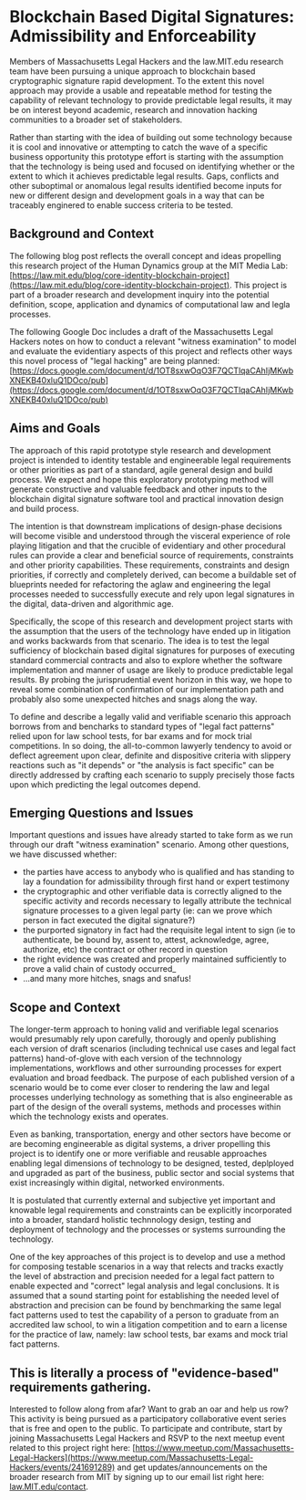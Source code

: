 # Blockchain Based Digital Signatures: Admissibility and Enforceability

Members of Massachusetts Legal Hackers and the law.MIT.edu research team have been pursuing a unique approach to blockchain based cryptographic signature rapid development.  To the extent this novel approach may provide a usable and repeatable method for testing the capability of relevant technology to provide predictable legal results, it may be on interest beyond academic, research and innovation hacking communities to a broader set of stakeholders.  

Rather than starting with the idea of building out some technology because it is cool and innovative or attempting to catch the wave of a specific business opportunity this prototype effort is starting with the assumption that the technology is being used and focused on identifying whether or the extent to which it achieves predictable legal results.  Gaps, conflicts and other suboptimal or anomalous legal results identified become inputs for new or different design and development goals in a way that can be traceably enginered to enable success criteria to be tested.  


## Background and Context

The following blog post reflects the overall concept and ideas propelling this research project of the Human Dynamics group at the MIT Media Lab: [https://law.mit.edu/blog/core-identity-blockchain-project](https://law.mit.edu/blog/core-identity-blockchain-project).  This project is part of a broader research and development inquiry into the potential definition, scope, application and dynamics of computational law and legla processes. 

The following Google Doc includes a draft of the Massachusetts Legal Hackers notes on how to conduct a relevant "witness examination" to model and evaluate the evidentiary aspects of this project and reflects other ways this novel process of "legal hacking" are being planned: [https://docs.google.com/document/d/1OT8sxwOqO3F7QCTlqaCAhIjMKwbXNEKB40xluQ1DOco/pub](https://docs.google.com/document/d/1OT8sxwOqO3F7QCTlqaCAhIjMKwbXNEKB40xluQ1DOco/pub)

## Aims and Goals 

The approach of this rapid prototype style research and development project is intended to identity testable and engineerable legal requirements or other priorities as part of a standard, agile general design and build process.  We expect and hope this  exploratory prototyping method will generate constructive and valuable feedback and other inputs to the blockchain digital signature software tool and practical innovation design and build process. 

The intention is that downstream implications of design-phase decisions will become visible and understood through the visceral experience of role playing litigation and that the crucible of evidentiary and other procedural rules can provide a clear and beneficial source of requirements, constraints and other priority capabilities.  These requirements, constraints and design priorities, if correctly and completely derived, can become a buildable set of blueprints needed for refactoring the aglaw and engineering the legal processes needed to successfully execute and rely upon legal signatures in the digital, data-driven and algorithmic age.

Specifically, the scope of this research and development project starts with the assumption that the users of the technology have ended up in litigation and works backwards from that scenario. The idea is to test the legal sufficiency of blockchain based digital signatures for purposes of executing standard commercial contracts and also to explore whether the software implementation and manner of usage are likely to produce predictable legal results.  By probing the jurisprudential event horizon in this way, we hope to reveal some combination of confirmation of our implementation path and probably also some unexpected hitches and snags along the way. 

To define and describe a legally valid and verifiable scenario this approach borrows from and bencharks to standard types of "legal fact patterns" relied upon for law school tests, for bar exams and for mock trial competitions.  In so doing, the all-to-common lawyerly tendency to avoid or deflect agreement upon clear, definite and dispositive criteria with slippery reactions such as "it depends" or "the analysis is fact specific" can be directly addressed by crafting each scenario to supply precisely those facts upon which predicting the legal outcomes depend.  

## Emerging Questions and Issues

Important questions and issues have already started to take form as we run through our draft "witness examination" scenario. Among other questions, we have discussed whether:

* the parties have access to anybody who is qualified and has standing to lay a foundation for admissibility through first hand or expert testimony
* the cryptographic and other verifiable data is correctly aligned to the specific activity and records necessary to legally attribute the technical signature processes to a given legal party (ie: can we prove which person in fact executed the digital signature?)
* the purported signatory in fact had the requisite legal intent to sign (ie to authenticate, be bound by, assent to, attest, acknowledge, agree, authorize, etc) the contract or other record in question
* the right evidence was created and properly maintained sufficiently to prove a valid chain of custody occurred_
* ...and many more hitches, snags and snafus!

## Scope and Context

The longer-term approach to honing valid and verifiable legal scenarios would presumably rely upon carefully, thorougly and openly publishing each version of draft scenarios (including technical use cases and legal fact patterns) hand-of-glove with each version of the technnology implementations, workflows and other surrounding processes for expert evaluation and broad feedback. The purpose of each published version of a scenario would be to come ever closer to rendering the law and legal processes underlying technology as something that is also engineerable as part of the design of the overall systems, methods and processes within which the technology exists and operates. 

Even as banking, transportation, energy and other sectors have become or are becoming engineerable as digital systems, a driver propelling this project is to identify one or more verifiable and reusable approaches enabling legal dimensions of technology to be designed, tested, deplployed and upgraded as part of the business, public sector and social systems that exist increasingly within digital, networked environments.  

It is postulated that currently external and subjective yet important and knowable legal requirements and constraints can be explicitly incorporated into a broader, standard holistic technnology design, testing and deployment of technology and the processes or systems surrounding the technology.  

One of the key approaches of this project is to develop and use a method for composing testable scenarios in a way that relects and tracks exactly the level of abstraction and precision needed for a legal fact pattern to enable expected and "correct" legal analysis and legal conclusions.  It is assumed that a sound starting point for establishing the needed level of abstraction and precision can be found by benchmarking the same legal fact patterns used to test the capability of a person to graduate from an accredited law school, to win a litigation competition and to  earn a license for the practice of law, namely: law school tests, bar exams and mock trial fact patterns. 

## This is literally a process of "evidence-based" requirements gathering.

Interested to follow along from afar? Want to grab an oar and help us row? This activity is being pursued as a participatory collaborative event series that is free and open to the public. To participate and contribute, start by joining Massachusetts Legal Hackers and RSVP to the next meetup event related to this project right here: [https://www.meetup.com/Massachusetts-Legal-Hackers](https://www.meetup.com/Massachusetts-Legal-Hackers/events/241691289) and get updates/announcements on the broader research from MIT by signing up to our email list right here: [law.MIT.edu/contact](http://law.mit.edu/contact).

